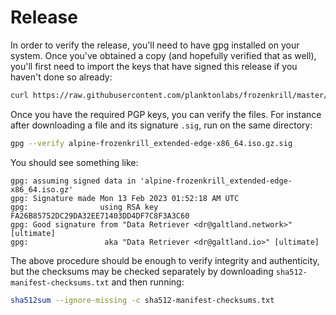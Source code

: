 # Release

In order to verify the release, you'll need to have gpg installed on your system. Once you've obtained a copy (and hopefully verified that as well), you'll first need to import the keys that have signed this release if you haven't done so already:

```bash
curl https://raw.githubusercontent.com/planktonlabs/frozenkrill/master/keys/dr.asc | gpg --import
```

Once you have the required PGP keys, you can verify the files. For instance after downloading a file and its signature `.sig`, run on the same directory:

```bash
gpg --verify alpine-frozenkrill_extended-edge-x86_64.iso.gz.sig
```

You should see something like:

```
gpg: assuming signed data in 'alpine-frozenkrill_extended-edge-x86_64.iso.gz'
gpg: Signature made Mon 13 Feb 2023 01:52:18 AM UTC
gpg:                using RSA key FA26B85752DC29DA32EE71403DD4DF7C8F3A3C60
gpg: Good signature from "Data Retriever <dr@galtland.network>" [ultimate]
gpg:                 aka "Data Retriever <dr@galtland.io>" [ultimate]
```

The above procedure should be enough to verify integrity and authenticity, but the checksums may be checked separately by downloading `sha512-manifest-checksums.txt` and then running:

```bash
sha512sum --ignore-missing -c sha512-manifest-checksums.txt
```